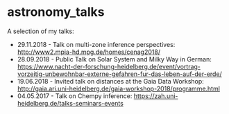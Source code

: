 # astronomy_talks
A selection of my talks:
- 29.11.2018 - Talk on multi-zone inference perspectives: http://www2.mpia-hd.mpg.de/homes/cenag2018/
- 28.09.2018 - Public Talk on Solar System and Milky Way in German: https://www.nacht-der-forschung-heidelberg.de/event/vortrag-vorzeitig-unbewohnbar-externe-gefahren-fur-das-leben-auf-der-erde/
- 19.06.2018 - Invited talk on distances at the Gaia Data Workshop: http://gaia.ari.uni-heidelberg.de/gaia-workshop-2018/programme.html
- 04.05.2017 - Talk on Chempy inference: https://zah.uni-heidelberg.de/talks-seminars-events
